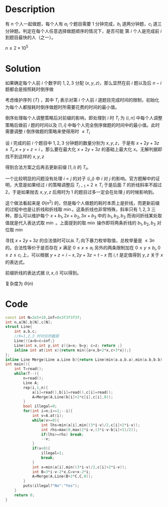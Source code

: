 # Description

有 $n$ 个人一起做题，每个人有 $a_i$ 个题目需要 $1$ 分钟完成，$b_i$ 道两分钟题，$c_i$ 道三分钟题。判定在每个人任意选择做题顺序的情况下，是否可能 第 $i$ 个人是完成前 $i$ 到题目最快的人（之一）。

$n\le 2\times 10^5$

# Solution

如果确定每个人前 $i$ 个数字的 $1,2,3$ 分配 $(x,y,z)$，那么显然在前 $i$ 题以及后 $n-i$ 题都会是按照耗时倒序做

考虑维护序列 $\{T\}$ ，其中 $T_i$ 表示对第 $i$ 个人前 $i$ 道题目完成时间的限制，初始化为每个人都按耗时倒序做题时所需要花费的时间的最小值。

倒序处理每个人调整策略后对前缀的影响，即处理到 $i$ 时 $T_i$ 为 $(i,n]$ 中每个人调整策略后做前 $i$ 题的时间以及 $[1,i]$ 中每个人完全倒序做题的时间中的最小值。此时需要调整 $i$ 倒序做题的策略来使得用时 $\le T_i$

设 $i$ 完成的前 $i$ 个题目中 $1,2,3$ 分钟题的数量分别为 $x,y,z$，于是有 $x+2y+3z\le T_i,x+y+z=i$ 。那么要在最大化 $x+2y+3z$ 的基础上最大化 $x$。无解判据即找不到这样的 $x,y,z$

得到合法方案之后再去更新前缀 $[1,i)$ 的 $T_i$。

一个比较明显的问题没有处理 $i<j$ 的对子 $(i,j)$ 中 $i$ 对 $j$ 的影响。官方题解中的证明，大意是如果经过 $i$ 的策略调整后 $T_{i-1}+2\ge T_i$ 于是后面 $T$ 的折线斜率不超过 $2$，于是如果抛去 $x,y,z$ 后用时为 $1$ 的题目过多一定会在处理 $j$ 的时候影响到。

这个做法看起来是 $\Theta(n^2)$ 的，但是每个人做题的耗时本质上是折线，而更新前缀的过程中也是让折线和折线取 $\min$。这条折线也非常特殊，斜率只有 $1,2,3$ 三种，那么可以维护每个 $x+b_1,2x+b_2,3x+b_3$ 中的 $b_1,b_2,b_3$ 而询问折线某处取值就是代入表达式取 $\min$ 。上面提到的取 $\min$ 操作即将两条折线的 $b_1,b_2,b_3$ 对位取 $\min$

寻找 $x+2y+3z$ 的合法值时可以从 $T_i$ 向下暴力枚举取值，总枚举量是 $\le 3n$ 的。合法性等价于是否存在 $x$ 满足 $0\le x\le a_i$ 另外的两条限制加在 $0\le y\le b_i,0\le z\le c_i$ 上，可以根据 $y+z=i-x,2y+3z=t-x$ 而 $i,t$ 是定值得到 $y,z$ 关于 $x$ 的表达式。

前缀折线的表达式据 $(t,x,i)$ 可以得到。

复杂度为 $\Theta(n)$

# Code

```cpp
const int N=2e5+10,inf=0x3f3f3f3f;
int n,a[N],b[N],c[N];
struct Line{
	int a,b,c;
	//K=1,2,3 时对应的截距
	Line(){a=b=c=inf;}
	Line(int x,int y,int z){a=x; b=y; c=z; return ;}
	inline int at(int x){return min({a+x,b+2*x,c+3*x});}
};
inline Line Merge(Line a,Line b){return Line(min(a.a,b.a),min(a.b,b.b),min(a.c,b.c));}
int main(){
	int T=read();
	while(T--){
		n=read();
		Line A;
		rep(i,1,n){
			a[i]=read(),b[i]=read(),c[i]=read();
			A=Merge(A,Line(b[i]+2*c[i],c[i],0));
		}
		bool illegal=0;
		for(int i=n;i>=1;--i){
			int v=A.at(i);
			while(v>=0){
				int lhs=min(a[i],min((3*i-v)/2,c[i]+2*i-v));
				int rhs=max(0,max(2*i-v,(3*i-v-b[i]+1)/2));
				if(lhs>=rhs) break;
				--v;
			}
			if(v<0){
				illegal=1;
				break;
			}
			int x=min(a[i],min((3*i-v)/2,c[i]+2*i-v));
			int B=3*i-v-2*x,C=v+x-2*i;
			A=Merge(A,Line(B+2*C,C,0));
		}
		puts(illegal?"No":"Yes");
	}
	return 0;
}
```